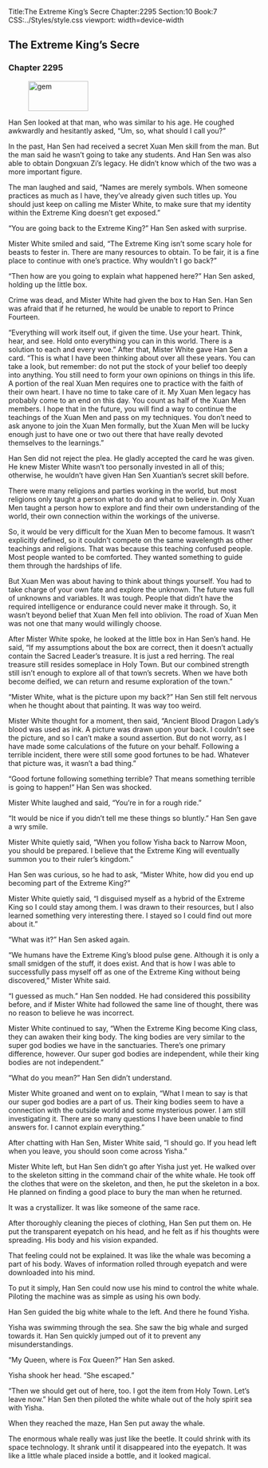 Title:The Extreme King’s Secre 
Chapter:2295 
Section:10 
Book:7 
CSS:../Styles/style.css 
viewport: width=device-width
  
## The Extreme King’s Secre
### Chapter 2295
  
<figure>
	<img src="../Images/gem.gif" alt="gem" id="gem" width="120" height="60" />
</figure>
  

  
Han Sen looked at that man, who was similar to his age. He coughed awkwardly and hesitantly asked, “Um, so, what should I call you?”

In the past, Han Sen had received a secret Xuan Men skill from the man. But the man said he wasn’t going to take any students. And Han Sen was also able to obtain Dongxuan Zi’s legacy. He didn’t know which of the two was a more important figure.

The man laughed and said, “Names are merely symbols. When someone practices as much as I have, they’ve already given such titles up. You should just keep on calling me Mister White, to make sure that my identity within the Extreme King doesn’t get exposed.”

“You are going back to the Extreme King?” Han Sen asked with surprise.

Mister White smiled and said, “The Extreme King isn’t some scary hole for beasts to fester in. There are many resources to obtain. To be fair, it is a fine place to continue with one’s practice. Why wouldn’t I go back?”

“Then how are you going to explain what happened here?” Han Sen asked, holding up the little box.

Crime was dead, and Mister White had given the box to Han Sen. Han Sen was afraid that if he returned, he would be unable to report to Prince Fourteen.

“Everything will work itself out, if given the time. Use your heart. Think, hear, and see. Hold onto everything you can in this world. There is a solution to each and every woe.” After that, Mister White gave Han Sen a card. “This is what I have been thinking about over all these years. You can take a look, but remember: do not put the stock of your belief too deeply into anything. You still need to form your own opinions on things in this life. A portion of the real Xuan Men requires one to practice with the faith of their own heart. I have no time to take care of it. My Xuan Men legacy has probably come to an end on this day. You count as half of the Xuan Men members. I hope that in the future, you will find a way to continue the teachings of the Xuan Men and pass on my techniques. You don’t need to ask anyone to join the Xuan Men formally, but the Xuan Men will be lucky enough just to have one or two out there that have really devoted themselves to the learnings.”

Han Sen did not reject the plea. He gladly accepted the card he was given. He knew Mister White wasn’t too personally invested in all of this; otherwise, he wouldn’t have given Han Sen Xuantian’s secret skill before.

There were many religions and parties working in the world, but most religions only taught a person what to do and what to believe in. Only Xuan Men taught a person how to explore and find their own understanding of the world, their own connection within the workings of the universe.

So, it would be very difficult for the Xuan Men to become famous. It wasn’t explicitly defined, so it couldn’t compete on the same wavelength as other teachings and religions. That was because this teaching confused people. Most people wanted to be comforted. They wanted something to guide them through the hardships of life.

But Xuan Men was about having to think about things yourself. You had to take charge of your own fate and explore the unknown. The future was full of unknowns and variables. It was tough. People that didn’t have the required intelligence or endurance could never make it through. So, it wasn’t beyond belief that Xuan Men fell into oblivion. The road of Xuan Men was not one that many would willingly choose.

After Mister White spoke, he looked at the little box in Han Sen’s hand. He said, “If my assumptions about the box are correct, then it doesn’t actually contain the Sacred Leader’s treasure. It is just a red herring. The real treasure still resides someplace in Holy Town. But our combined strength still isn’t enough to explore all of that town’s secrets. When we have both become deified, we can return and resume exploration of the town.”

“Mister White, what is the picture upon my back?” Han Sen still felt nervous when he thought about that painting. It was way too weird.

Mister White thought for a moment, then said, “Ancient Blood Dragon Lady’s blood was used as ink. A picture was drawn upon your back. I couldn’t see the picture, and so I can’t make a sound assertion. But do not worry, as I have made some calculations of the future on your behalf. Following a terrible incident, there were still some good fortunes to be had. Whatever that picture was, it wasn’t a bad thing.”

“Good fortune following something terrible? That means something terrible is going to happen!” Han Sen was shocked.

Mister White laughed and said, “You’re in for a rough ride.”

“It would be nice if you didn’t tell me these things so bluntly.” Han Sen gave a wry smile.

Mister White quietly said, “When you follow Yisha back to Narrow Moon, you should be prepared. I believe that the Extreme King will eventually summon you to their ruler’s kingdom.”

Han Sen was curious, so he had to ask, “Mister White, how did you end up becoming part of the Extreme King?”

Mister White quietly said, “I disguised myself as a hybrid of the Extreme King so I could stay among them. I was drawn to their resources, but I also learned something very interesting there. I stayed so I could find out more about it.”

“What was it?” Han Sen asked again.

“We humans have the Extreme King’s blood pulse gene. Although it is only a small smidgen of the stuff, it does exist. And that is how I was able to successfully pass myself off as one of the Extreme King without being discovered,” Mister White said.

“I guessed as much.” Han Sen nodded. He had considered this possibility before, and if Mister White had followed the same line of thought, there was no reason to believe he was incorrect.

Mister White continued to say, “When the Extreme King become King class, they can awaken their king body. The king bodies are very similar to the super god bodies we have in the sanctuaries. There’s one primary difference, however. Our super god bodies are independent, while their king bodies are not independent.”

“What do you mean?” Han Sen didn’t understand.

Mister White groaned and went on to explain, “What I mean to say is that our super god bodies are a part of us. Their king bodies seem to have a connection with the outside world and some mysterious power. I am still investigating it. There are so many questions I have been unable to find answers for. I cannot explain everything.”

After chatting with Han Sen, Mister White said, “I should go. If you head left when you leave, you should soon come across Yisha.”

Mister White left, but Han Sen didn’t go after Yisha just yet. He walked over to the skeleton sitting in the command chair of the white whale. He took off the clothes that were on the skeleton, and then, he put the skeleton in a box. He planned on finding a good place to bury the man when he returned.

It was a crystallizer. It was like someone of the same race.

After thoroughly cleaning the pieces of clothing, Han Sen put them on. He put the transparent eyepatch on his head, and he felt as if his thoughts were spreading. His body and his vision expanded.

That feeling could not be explained. It was like the whale was becoming a part of his body. Waves of information rolled through eyepatch and were downloaded into his mind.

To put it simply, Han Sen could now use his mind to control the white whale. Piloting the machine was as simple as using his own body.

Han Sen guided the big white whale to the left. And there he found Yisha.

Yisha was swimming through the sea. She saw the big whale and surged towards it. Han Sen quickly jumped out of it to prevent any misunderstandings.

“My Queen, where is Fox Queen?” Han Sen asked.

Yisha shook her head. “She escaped.”

“Then we should get out of here, too. I got the item from Holy Town. Let’s leave now.” Han Sen then piloted the white whale out of the holy spirit sea with Yisha.

When they reached the maze, Han Sen put away the whale.

The enormous whale really was just like the beetle. It could shrink with its space technology. It shrank until it disappeared into the eyepatch. It was like a little whale placed inside a bottle, and it looked magical.